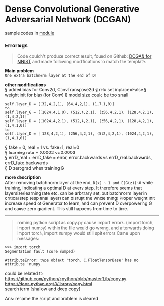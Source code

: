 # Dense Convolutional Generative Adversarial Network (DCGAN)

sample codes in [module](module)


### Errorlogs

> Code couldn't produce correct result, found on Github: [DCGAN for MNIST](https://github.com/togheppi/DCGAN/blob/master/MNIST_DCGAN_pytorch.py) and made following modifications to match the template. 

**Main problem**   
```One extra batchnorm layer at the end of D!```

**other modifications**  
§ added bias for Conv2d, ConvTranspose2d § relu set inplace=False
§ weight init for bias (for Conv)
§ model size could be too small
```self.layer_G = [(64,7,1,0), (32,4,2,1), (1,4,2,1)]
self.layer_D = [(32,4,2,1), (64,4,2,1), (1,7,1,0)]
to 
self.layer_G = [(1024,4,1,0), (512,4,2,1), (256,4,2,1), (128,4,2,1), (1,4,2,1)]
self.layer_D = [(1024,4,2,1), (512,4,2,1), (256,4,2,1), (128,4,2,1), (1,4,1,0)]
to
self.layer_D = [(128,4,2,1), (256,4,2,1), (512,4,2,1), (1024,4,2,1), (1,4,1,0)]
```   
§ fake = 0, real = 1 vs. fake=1, real=0   
§ learning rate = 0.0002 vs 0.0003   
§ errD_real + errD_fake = error, error.backwards vs errD_real.backwards, errD_fake.backwards   
§ D zerograd when training G   

**more description**  
After removing batchnorm layer at the end, `D(x) ~ 1 and D(G(z))~0` while training, indicating a optimal D at every step. It therefore seems that layersize/learning rate etc. can be arbitrary set, but batchnorm layer in critical step (esp final layer) can disrupt the whole thing!
Proper weight init increase speed of Generator to learn, and can prevent D overpowering G and cause zero gradient. This still happens from time to time.

---

> naming python script as copy.py cause import errors. (import torch, import numpy) within the file would go wrong, and afterwards doing import torch, import numpy would still spit errors
Came upon messages:
```
>>> import torch   
Segmentation fault (core dumped)

AttributeError: type object 'torch._C.FloatTensorBase' has no attribute 'numpy' 
```
could be related to   
https://github.com/python/cpython/blob/master/Lib/copy.py  
https://docs.python.org/3/library/copy.html  
search term [shallow and deep copy]

Ans: rename the script and problem is cleared
